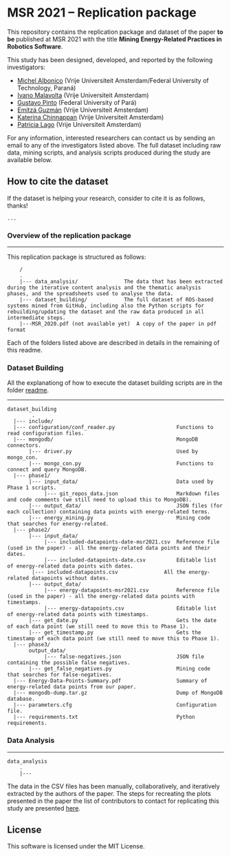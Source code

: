 # MSR 2021 – Replication package

<!--[![DOI](https://zenodo.org/badge/DOI/10.5281/zenodo.3672050.svg)](https://doi.org/10.5281/zenodo.3672050)-->

This repository contains the replication package and dataset of the paper <b>to be </b> published at MSR 2021 with the title **Mining Energy-Related Practices in Robotics Software**.

This study has been designed, developed, and reported by the following investigators:

- [Michel Albonico](https://michelalbonico.github.io) (Vrije Universiteit Amsterdam/Federal University of Technology, Paraná) 
- [Ivano Malavolta](https://www.ivanomalavolta.com) (Vrije Universiteit Amsterdam)
- [Gustavo Pinto](https://gustavopinto.org/) (Federal University of Pará)
- [Emitzá Guzmán](https://scholar.google.ch/citations?user=cMs97_YAAAAJ&hl=en) (Vrije Universiteit Amsterdam)
- [Katerina Chinnappan](http://katerinachinnppan.com/) (Vrije Universiteit Amsterdam)
- [Patricia Lago](https://www.cs.vu.nl/~patricia/Patricia_Lago/Home.html) (Vrije Universiteit Amsterdam)

For any information, interested researchers can contact us by sending an email to any of the investigators listed above.
The full dataset including raw data, mining scripts, and analysis scripts produced during the study are available below.

## How to cite the dataset
If the dataset is helping your research, consider to cite it is as follows, thanks!

```
...
```

### Overview of the replication package
---

This replication package is structured as follows:

```
    /
    .
    |--- data_analysis/       		  The data that has been extracted during the iterative content analysis and the thematic analysis phases, and the spreadsheets used to analyse the data.
    |--- dataset_building/     		  The full dataset of ROS-based systems mined from GitHub, including also the Python scripts for rebuilding/updating the dataset and the raw data produced in all intermediate steps.
    |---MSR_2020.pdf (not available yet)  A copy of the paper in pdf format
```

Each of the folders listed above are described in details in the remaining of this readme.

### Dataset Building

All the explanationg of how to execute the dataset building scripts are in the folder [readme](https://github.com/S2-group/msr-2021-green-practices-replication-package/blob/main/dataset_building/README.md).

---
```
dataset_building
    	.
  |--- include/
  |--- configuration/conf_reader.py                    Functions to read configuration files.
  |--- mongodb/                                        MongoDB connectors.
       |--- driver.py                                  Used by mongo_con.
       |--- mongo_con.py                               Functions to connect and query MongoDB. 
  |--- phase1/
       |--- input_data/                                Data used by Phase 1 scripts.
            |--- git_repos_data.json                   Markdown files and code comments (we still need to upload this to MongoDB).
       |--- output_data/                               JSON files (for each collection) containing data points with energy-related terms.
       |--- energy_mining.py                           Mining code that searches for energy-related.
  |--- phase2/
       |--- input_data/
            |--- included-datapoints-date-msr2021.csv  Reference file (used in the paper) - all the energy-related data points and their dates.     
            |--- included-datapoints-date.csv          Editable list of energy-related data points with dates.
	    |--- included-datapoints.csv               All the energy-related datapoints without dates.
       |--- output_data/
            |--- energy-datapoints-msr2021.csv         Reference file (used in the paper) - all the energy-related data points with timestamps.
            |--- energy-datapoints.csv                 Editable list of energy-related data points with timestamps.
       |--- get_date.py	                               Gets the date of each data point (we still need to move this to Phase 1).
       |--- get_timestamp.py                           Gets the timestamp of each data point (we still need to move this to Phase 1).
  |--- phase3/
       output_data/
            |--- false-negatives.json                  JSON file containing the possible false negatives.
       |--- get_false_negatives.py                     Mining code that searches for false-negatives.
  |--- Energy-Data-Points-Summary.pdf                  Summary of energy-related data points from our paper.
  |--- mongodb-dump.tar.gz                             Dump of MongoDB database.
  |--- parameters.cfg                                  Configuration file.
  |--- requirements.txt                                Python requirements.
```

### Data Analysis
---
```
data_analysis
    .
    |--- 
```
The data in the CSV files has been manually, collaboratively, and iteratively extracted by the authors of the paper. The steps for recreating the plots presented in the paper the list of contributors to contact for replicating this study are presented [here](./INSTALL.md). 

## License

This software is licensed under the MIT License.
